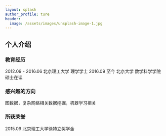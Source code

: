 ```yaml
---
layout: splash
author_profile: ture
header:
  image: /assets/images/unsplash-image-1.jpg
---
```


## 个人介绍

### 教育经历

2012.09 - 2016.06 北京理工大学 理学学士
2016.09 至今      北京大学 数学科学学院 硕士在读

### 感兴趣的方向

图数据，复杂网络相关数据挖掘，机器学习相关

### 所获荣誉

2015.09 北京理工大学徐特立奖学金

